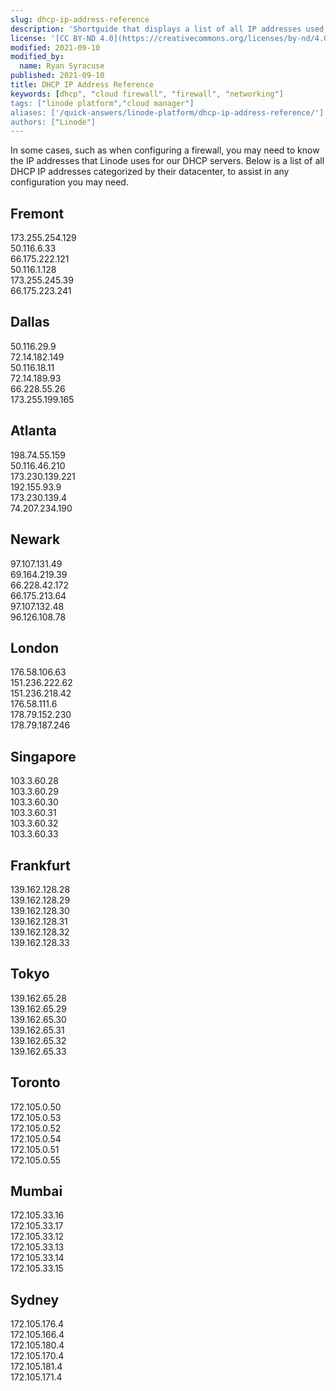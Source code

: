 ```yaml
---
slug: dhcp-ip-address-reference
description: 'Shortguide that displays a list of all IP addresses used for configurations that rely on DHCP by their datacenter.'
license: '[CC BY-ND 4.0](https://creativecommons.org/licenses/by-nd/4.0)'
modified: 2021-09-10
modified_by:
  name: Ryan Syracuse
published: 2021-09-10
title: DHCP IP Address Reference
keywords: [dhcp", "cloud firewall", "firewall", "networking"]
tags: ["linode platform","cloud manager"]
aliases: ['/quick-answers/linode-platform/dhcp-ip-address-reference/']
authors: ["Linode"]
---
```


In some cases, such as when configuring a firewall, you may need to know the IP addresses that Linode uses for our DHCP servers. Below is a list of all DHCP IP addresses categorized by their datacenter, to assist in any configuration you may need.

## Fremont

173.255.254.129<br>
50.116.6.33 <br>
66.175.222.121<br>
50.116.1.128 <br>
173.255.245.39<br>
66.175.223.241

## Dallas
50.116.29.9<br>
72.14.182.149<br>
50.116.18.11<br>
72.14.189.93<br>
66.228.55.26<br>
173.255.199.165

## Atlanta
198.74.55.159<br>
50.116.46.210<br>
173.230.139.221<br>
192.155.93.9<br>
173.230.139.4<br>
74.207.234.190

## Newark
97.107.131.49<br>
69.164.219.39<br>
66.228.42.172<br>
66.175.213.64<br>
97.107.132.48<br>
96.126.108.78

## London
176.58.106.63<br>
151.236.222.62<br>
151.236.218.42<br>
176.58.111.6<br>
178.79.152.230<br>
178.79.187.246

## Singapore
103.3.60.28<br>
103.3.60.29<br>
103.3.60.30<br>
103.3.60.31<br>
103.3.60.32<br>
103.3.60.33

## Frankfurt
139.162.128.28<br>
139.162.128.29<br>
139.162.128.30<br>
139.162.128.31<br>
139.162.128.32<br>
139.162.128.33

## Tokyo
139.162.65.28<br>
139.162.65.29<br>
139.162.65.30<br>
139.162.65.31<br>
139.162.65.32<br>
139.162.65.33

## Toronto
172.105.0.50<br>
172.105.0.53<br>
172.105.0.52<br>
172.105.0.54<br>
172.105.0.51<br>
172.105.0.55

## Mumbai
172.105.33.16<br>
172.105.33.17<br>
172.105.33.12<br>
172.105.33.13<br>
172.105.33.14<br>
172.105.33.15

## Sydney
172.105.176.4<br>
172.105.166.4<br>
172.105.180.4<br>
172.105.170.4<br>
172.105.181.4<br>
172.105.171.4